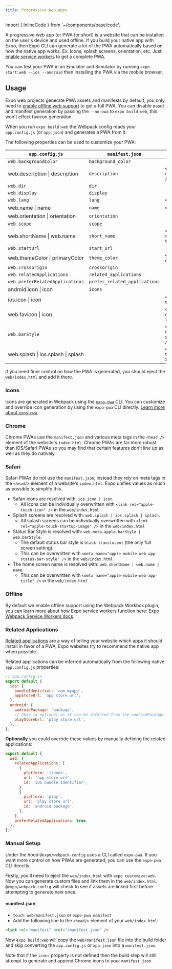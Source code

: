 ```yaml
---
title: Progressive Web Apps
---
```


import { InlineCode } from '~/components/base/code';

A progressive web app (or PWA for short) is a website that can be installed on the user's device and used offline. If you build your native app with Expo, then Expo CLI can generate a lot of the PWA automatically based on how the native app works. Ex: icons, splash screens, orientation, etc. Just [enable service workers](https://expo.fyi/enabling-web-service-workers) to get a complete PWA.

You can test your PWA in an Emulator and Simulator by running `expo start:web --ios --android` then installing the PWA via the mobile browser.

## Usage

Expo web projects generate PWA assets and manifests by default, you only need to [enable offline web support](https://expo.fyi/enabling-web-service-workers) to get a full PWA. You can disable asset and manifest generation by passing the `--no-pwa` to `expo build:web`, this won't effect favicon generation.

When you run `expo build:web` the Webpack config reads your `app.config.js` (or `app.json`) and generates a PWA from it.

The following properties can be used to customize your PWA:

| `app.config.js`                                             | `manifest.json`               | `index.html`                                            |
| ----------------------------------------------------------- | ----------------------------- | ------------------------------------------------------- |
| `web.backgroundColor`                                       | `background_color`            |                                                         |
| <InlineCode>web.description \| description</InlineCode>      | `description`                 | `<meta name="description" />`                           |
| `web.dir`                                                   | `dir`                         |                                                         |
| `web.display`                                               | `display`                     |                                                         |
| `web.lang`                                                  | `lang`                        | `<html lang="">`                                        |
| <InlineCode>web.name \| name</InlineCode>                   | `name`                        | `<title />`                                             |
| <InlineCode>web.orientation \| orientation</InlineCode>     | `orientation`                 |                                                         |
| `web.scope`                                                 | `scope`                       |                                                         |
| <InlineCode>web.shortName \| web.name</InlineCode>          | `short_name`                  | `<meta name="apple-mobile-web-app-title"/>`             |
| `web.startUrl`                                              | `start_url`                   |                                                         |
| <InlineCode>web.themeColor \| primaryColor</InlineCode>     | `theme_color`                 | `<meta name="theme-color" />`                           |
| `web.crossorigin`                                           | `crossorigin`                 |                                                         |
| `web.relatedApplications`                                   | `related_applications`        |                                                         |
| `web.preferRelatedApplications`                             | `prefer_related_applications` |                                                         |
| <InlineCode>android.icon \| icon</InlineCode>               | `icons`                       |                                                         |
| <InlineCode>ios.icon \| icon</InlineCode>                   |                               | `<link rel="apple-touch-icon" >`                        |
| <InlineCode>web.favicon \| icon</InlineCode>                |                               | `<link rel="shortcut icon" >`                           |
| `web.barStyle`                                              |                               | `<meta name="apple-mobile-web-app-status-bar-style" />` |
| <InlineCode>web.splash \| ios.splash \| splash</InlineCode> |                               | `<link rel="apple-touch-startup-image" >`               |

If you need finer control on how the PWA is generated, you should eject the `web/index.html` and add it there.

### Icons

Icons are generated in Webpack using the [`expo-pwa`][expo-pwa] CLI. You can customize and override icon generation by using the `expo-pwa` CLI directly. [Learn more about `expo-pwa`][expo-pwa].

[expo-pwa]: https://github.com/expo/expo-cli/tree/master/packages/pwa

### Chrome

Chrome PWAs use the `manifest.json` and various meta tags in the `<head />` element of the website's `index.html`. Chrome PWAs are far more robust than iOS/Safari PWAs so you may find that certain features don't line up as well as they do natively.

### Safari

Safari PWAs do not use the `manifest.json`, instead they rely on meta tags in the `<head/>` element of a website's `index.html`. Expo unifies values as much as possible to simplify this.

- Safari icons are resolved with: `ios.icon | icon`.
  - All icons can be individually overwritten with `<link rel="apple-touch-icon" />` in the `web/index.html`
- Splash screens are resolved with: `web.splash | ios.splash | splash`.
  - All splash screens can be individually overwritten with `<link rel="apple-touch-startup-image" />` in the `web/index.html`
- Status Bar Style is resolved with: `web.meta.apple.barStyle | web.barStyle`.
  - The default status bar style is `black-translucent` (the only full screen setting).
  - This can be overwritten with `<meta name="apple-mobile-web-app-status-bar-style" />` in the `web/index.html`
- The home screen name is resolved with: `web.shortName | web.name | name`.
  - This can be overwritten with `<meta name="apple-mobile-web-app-title" />` in the `web/index.html`

### Offline

By default we enable offline support using the Webpack Workbox plugin, you can learn more about how Expo service workers function here: [Expo Webpack Service Workers docs](https://github.com/expo/expo-cli/tree/master/packages/webpack-config#service-workers).

### Related Applications

[Related applications](https://developer.mozilla.org/en-US/docs/Web/Manifest#related_applications) are a way of telling your website which apps it should install in favor of a PWA, Expo websites try to recommend the native app when possible.

Related applications can be inferred automatically from the following native `app.config.js` properties:

```js
// app.config.js
export default {
  ios: {
    bundleIdentifier: 'com.myapp',
    appStoreUrl: 'app store url',
  },
  android: {
    androidPackage: 'package',
    // This is optional as it can be inferred from the androidPackage.
    playStoreUrl: 'play store url',
  },
};
```

**Optionally** you could override these values by manually defining the related applications:

```js
export default {
  web: {
    relatedApplications: [
      {
        platform: 'itunes',
        url: 'app store url',
        id: 'iOS bundle identifier',
      },
      {
        platform: 'play',
        url: 'play store url',
        id: 'android package',
      },
    ],
    preferRelatedApplications: true,
  },
};
```

### Manual Setup

Under the hood `@expo/webpack-config` uses a CLI called `expo-pwa`. If you want more control on how PWAs are generated, you can use the `expo-pwa` CLI directly.

Firstly, you'll need to eject the `web/index.html` with `expo customize:web`. Now you can generate custom files and link them in the `web/index.html`. `@expo/webpack-config` will check to see if assets are linked first before attempting to generate new ones.

#### manifest.json

- `touch web/manifest.json` or `expo-pwa manifest`
- Add the following line to the `<head/>` element of your `web/index.html`:

```html
<link rel="manifest" href="/manifest.json" />
```

Now `expo build:web` will copy the `web/manifest.json` file into the build folder and skip converting the `app.config.js` or `app.json` into a `manifest.json`.

Note that if the `icons` property is not defined then the build step will still attempt to generate and append Chrome icons to your `manifest.json`.

